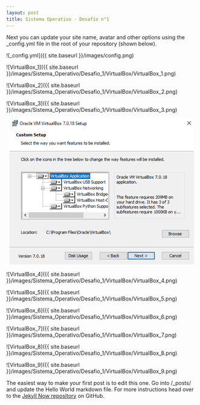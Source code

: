 ```yaml
---
layout: post
title: Sistema Operativo - Desafío n°1
---
```


Next you can update your site name, avatar and other options using the _config.yml file in the root of your repository (shown below).

![_config.yml]({{ site.baseurl }}/images/config.png)

![VirtualBox_1]({{ site.baseurl }}/images/Sistema_Operativo/Desafio_1/VirtualBox/VirtualBox_1.png)

![VirtualBox_2]({{ site.baseurl }}/images/Sistema_Operativo/Desafio_1/VirtualBox/VirtualBox_2.png)

![VirtualBox_3]({{ site.baseurl }}/images/Sistema_Operativo/Desafio_1/VirtualBox/VirtualBox_3.png)


<div style="text-align: center;">
  <img src="images/Sistema_Operativo/Desafio_1/VirtualBox/VirtualBox_3.png" alt="Descripción de la imagen">
</div>

![VirtualBox_4]({{ site.baseurl }}/images/Sistema_Operativo/Desafio_1/VirtualBox/VirtualBox_4.png)

![VirtualBox_5]({{ site.baseurl }}/images/Sistema_Operativo/Desafio_1/VirtualBox/VirtualBox_5.png)

![VirtualBox_6]({{ site.baseurl }}/images/Sistema_Operativo/Desafio_1/VirtualBox/VirtualBox_6.png)

![VirtualBox_7]({{ site.baseurl }}/images/Sistema_Operativo/Desafio_1/VirtualBox/VirtualBox_7.png)

![VirtualBox_8]({{ site.baseurl }}/images/Sistema_Operativo/Desafio_1/VirtualBox/VirtualBox_8.png)

![VirtualBox_9]({{ site.baseurl }}/images/Sistema_Operativo/Desafio_1/VirtualBox/VirtualBox_9.png)

The easiest way to make your first post is to edit this one. Go into /_posts/ and update the Hello World markdown file. For more instructions head over to the [Jekyll Now repository](https://github.com/barryclark/jekyll-now) on GitHub.
